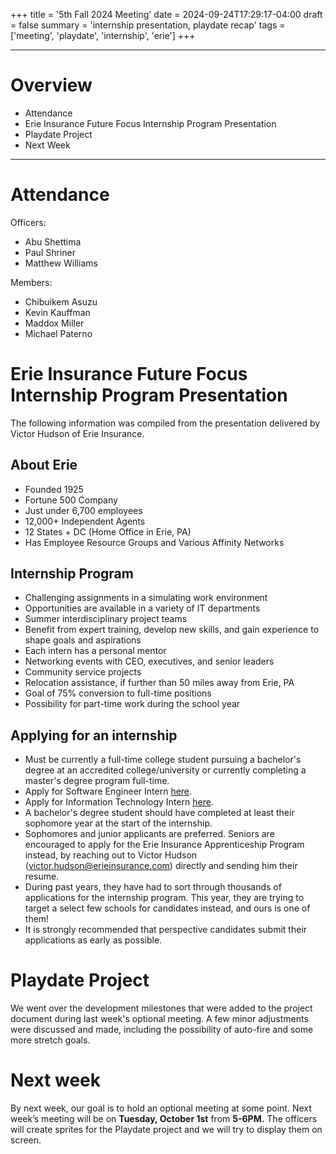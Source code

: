 +++
title = '5th Fall 2024 Meeting'
date = 2024-09-24T17:29:17-04:00
draft = false
summary = 'internship presentation, playdate recap'
tags = ['meeting', 'playdate', 'internship', 'erie']
+++
***
# Overview
- Attendance
- Erie Insurance Future Focus Internship Program Presentation
- Playdate Project
- Next Week
***
# Attendance
Officers:

- Abu Shettima
- Paul Shriner
- Matthew Williams

Members:

- Chibuikem Asuzu
- Kevin Kauffman
- Maddox Miller
- Michael Paterno

# Erie Insurance Future Focus Internship Program Presentation
The following information was compiled from the presentation delivered by Victor Hudson of Erie Insurance.
## About Erie
- Founded 1925
- Fortune 500 Company
- Just under 6,700 employees
- 12,000+ Independent Agents
- 12 States + DC (Home Office in Erie, PA)
- Has Employee Resource Groups and Various Affinity Networks
## Internship Program
- Challenging assignments in a simulating work environment
- Opportunities are available in a variety of IT departments
- Summer interdisciplinary project teams
- Benefit from expert training, develop new skills, and gain experience to shape goals and aspirations
- Each intern has a personal mentor
- Networking events with CEO, executives, and senior leaders
- Community service projects
- Relocation assistance, if further than 50 miles away from Erie, PA
- Goal of 75% conversion to full-time positions
- Possibility for part-time work during the school year
## Applying for an internship
- Must be currently a full-time college student pursuing a bachelor's degree at an accredited college/university or currently completing a master's degree program full-time.
- Apply for Software Engineer Intern [here](https://career4.successfactors.com/sfcareer/jobreqcareerpvt?jobId=43544&company=ERIEPROD&st=E7153D62DAAC61E31ECAEEB14AFF869684C2FAAB).
- Apply for Information Technology Intern [here](https://career4.successfactors.com/sfcareer/jobreqcareerpvt?jobId=43545&company=ERIEPROD&st=3FB280161063BA0A633ADDCD1C8B46E8E3B1A14C).
- A bachelor's degree student should have completed at least their sophomore year at the start of the internship.
- Sophomores and junior applicants are preferred. Seniors are encouraged to apply for the Erie Insurance Apprenticeship Program instead, by reaching out to Victor Hudson (victor.hudson@erieinsurance.com) directly and sending him their resume.
- During past years, they have had to sort through thousands of applications for the internship program. This year, they are trying to target a select few schools for candidates instead, and ours is one of them!
- It is strongly recommended that perspective candidates submit their applications as early as possible.

# Playdate Project
We went over the development milestones that were added to the project document during last week's optional meeting. A few minor adjustments were discussed and made, including the possibility of auto-fire and some more stretch goals.

# Next week
By next week, our goal is to hold an optional meeting at some point. Next week’s meeting will be on **Tuesday, October 1st** from **5-6PM.** The officers will create sprites for the Playdate project and we will try to display them on screen. 